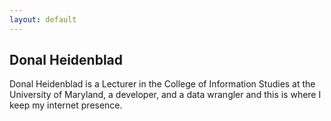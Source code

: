 ```yaml
---
layout: default
---
```


## Donal Heidenblad 
Donal Heidenblad is a Lecturer in the College of Information Studies at the University of Maryland, a developer, and a data wrangler and this is where I keep my internet presence. 